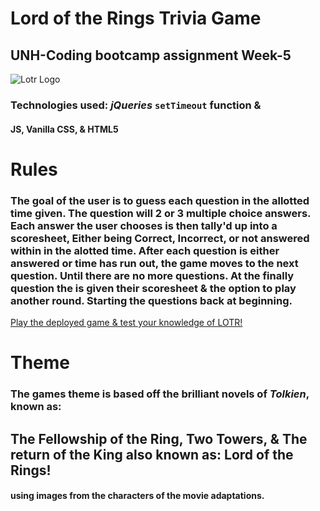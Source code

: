 # Lord of the Rings Trivia Game
## UNH-Coding bootcamp assignment Week-5

![Lotr Logo](https://hips.hearstapps.com/hmg-prod.s3.amazonaws.com/images/lord-of-the-rings-1510599906.png?crop=1.00xw:0.997xh;0,0&resize=768:*)



### Technologies used: _jQueries_ `setTimeout` function &
#### JS, Vanilla CSS, & HTML5

# __Rules__

### The goal of the user is to guess each question in the allotted time given. The question will 2 or 3 multiple choice answers. Each answer the user chooses is then tally'd up into a scoresheet, Either being Correct, Incorrect, or not answered within in the alotted time. After each question is either answered or time has run out, the game moves to the next question. Until there are no more questions. At the finally question the is given their scoresheet & the option to play another round. Starting the questions back at beginning. 


[Play the deployed game & test your knowledge of LOTR!](https://spacetab.github.io/TriviaGame/)

# __Theme__

### The games theme is based off the brilliant novels of _Tolkien_, known as: 
## The Fellowship of the Ring, Two Towers, & The return of the King also known as: Lord of the Rings!

#### using images from the characters of the movie adaptations.
  







